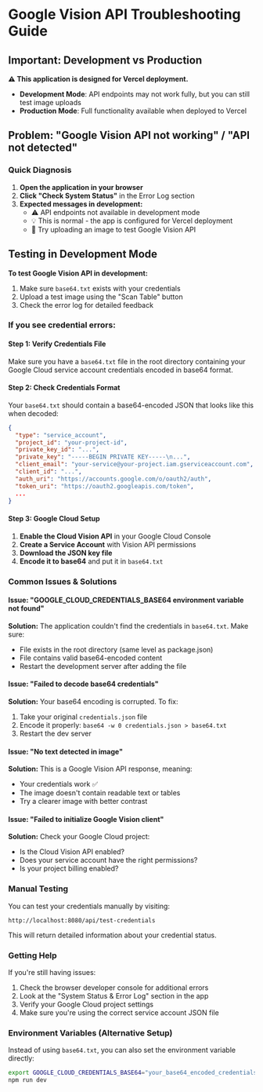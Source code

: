 # Google Vision API Troubleshooting Guide

## Important: Development vs Production

**⚠️ This application is designed for Vercel deployment.**

- **Development Mode**: API endpoints may not work fully, but you can still test image uploads
- **Production Mode**: Full functionality available when deployed to Vercel

## Problem: "Google Vision API not working" / "API not detected"

### Quick Diagnosis

1. **Open the application in your browser**
2. **Click "Check System Status"** in the Error Log section
3. **Expected messages in development:**
   - ⚠️ API endpoints not available in development mode
   - 💡 This is normal - the app is configured for Vercel deployment
   - 🧪 Try uploading an image to test Google Vision API

## Testing in Development Mode

**To test Google Vision API in development:**

1. Make sure `base64.txt` exists with your credentials
2. Upload a test image using the "Scan Table" button
3. Check the error log for detailed feedback

### If you see credential errors:

#### Step 1: Verify Credentials File

Make sure you have a `base64.txt` file in the root directory containing your Google Cloud service account credentials encoded in base64 format.

#### Step 2: Check Credentials Format

Your `base64.txt` should contain a base64-encoded JSON that looks like this when decoded:

```json
{
  "type": "service_account",
  "project_id": "your-project-id",
  "private_key_id": "...",
  "private_key": "-----BEGIN PRIVATE KEY-----\n...",
  "client_email": "your-service@your-project.iam.gserviceaccount.com",
  "client_id": "...",
  "auth_uri": "https://accounts.google.com/o/oauth2/auth",
  "token_uri": "https://oauth2.googleapis.com/token",
  ...
}
```

#### Step 3: Google Cloud Setup

1. **Enable the Cloud Vision API** in your Google Cloud Console
2. **Create a Service Account** with Vision API permissions
3. **Download the JSON key file**
4. **Encode it to base64** and put it in `base64.txt`

### Common Issues & Solutions

#### Issue: "GOOGLE_CLOUD_CREDENTIALS_BASE64 environment variable not found"

**Solution:** The application couldn't find the credentials in `base64.txt`. Make sure:

- File exists in the root directory (same level as package.json)
- File contains valid base64-encoded content
- Restart the development server after adding the file

#### Issue: "Failed to decode base64 credentials"

**Solution:** Your base64 encoding is corrupted. To fix:

1. Take your original `credentials.json` file
2. Encode it properly: `base64 -w 0 credentials.json > base64.txt`
3. Restart the dev server

#### Issue: "No text detected in image"

**Solution:** This is a Google Vision API response, meaning:

- Your credentials work ✅
- The image doesn't contain readable text or tables
- Try a clearer image with better contrast

#### Issue: "Failed to initialize Google Vision client"

**Solution:** Check your Google Cloud project:

- Is the Cloud Vision API enabled?
- Does your service account have the right permissions?
- Is your project billing enabled?

### Manual Testing

You can test your credentials manually by visiting:

```
http://localhost:8080/api/test-credentials
```

This will return detailed information about your credential status.

### Getting Help

If you're still having issues:

1. Check the browser developer console for additional errors
2. Look at the "System Status & Error Log" section in the app
3. Verify your Google Cloud project settings
4. Make sure you're using the correct service account JSON file

### Environment Variables (Alternative Setup)

Instead of using `base64.txt`, you can also set the environment variable directly:

```bash
export GOOGLE_CLOUD_CREDENTIALS_BASE64="your_base64_encoded_credentials_here"
npm run dev
```
